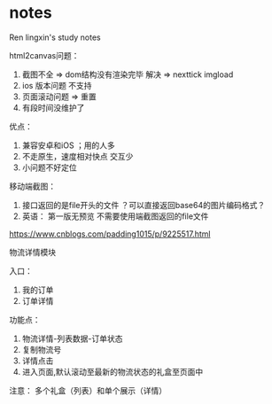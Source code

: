 # notes
Ren lingxin's study notes

html2canvas问题： 
1. 截图不全 => dom结构没有渲染完毕  解决 => nexttick  imgload
2. ios 版本问题 不支持
3. 页面滚动问题  => 重置
4. 有段时间没维护了

优点：
1. 兼容安卓和iOS ；用的人多
2. 不走原生，速度相对快点 交互少
3. 小问题不好定位

移动端截图：
1. 接口返回的是file开头的文件  ？可以直接返回base64的图片编码格式？
2. 英语： 第一版无预览 不需要使用端截图返回的file文件

https://www.cnblogs.com/padding1015/p/9225517.html









物流详情模块

入口：
1. 我的订单
2. 订单详情

功能点：
1. 物流详情-列表数据-订单状态
2. 复制物流号
3. 详情点击
4. 进入页面,默认滚动至最新的物流状态的礼盒至页面中

注意：
多个礼盒（列表）和单个展示（详情）


